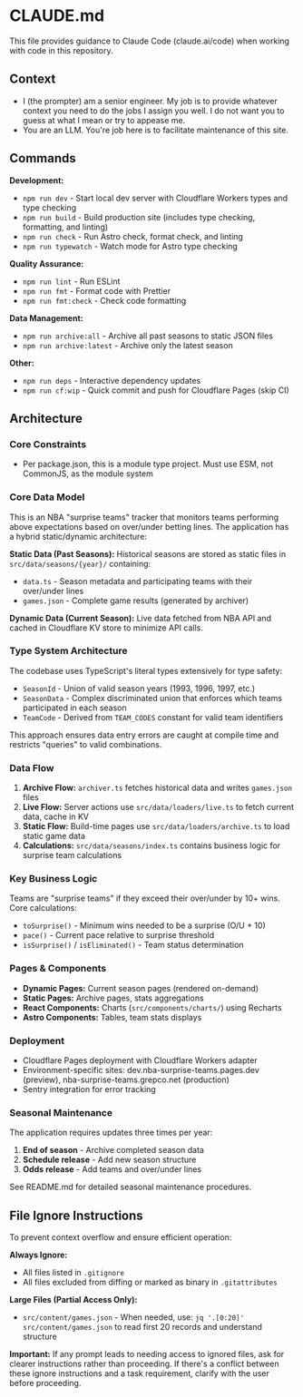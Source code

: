 # CLAUDE.md

This file provides guidance to Claude Code (claude.ai/code) when working with code in this repository.

## Context

- I (the prompter) am a senior engineer. My job is to provide whatever context you need to do the jobs I assign you well. I do not want you to guess at what I mean or try to appease me.
- You are an LLM. You're job here is to facilitate maintenance of this site.

## Commands

**Development:**

- `npm run dev` - Start local dev server with Cloudflare Workers types and type checking
- `npm run build` - Build production site (includes type checking, formatting, and linting)
- `npm run check` - Run Astro check, format check, and linting
- `npm run typewatch` - Watch mode for Astro type checking

**Quality Assurance:**

- `npm run lint` - Run ESLint
- `npm run fmt` - Format code with Prettier
- `npm run fmt:check` - Check code formatting

**Data Management:**

- `npm run archive:all` - Archive all past seasons to static JSON files
- `npm run archive:latest` - Archive only the latest season

**Other:**

- `npm run deps` - Interactive dependency updates
- `npm run cf:wip` - Quick commit and push for Cloudflare Pages (skip CI)

## Architecture

### Core Constraints

- Per package.json, this is a module type project. Must use ESM, not CommonJS, as the module system

### Core Data Model

This is an NBA "surprise teams" tracker that monitors teams performing above expectations based on over/under betting lines. The application has a hybrid static/dynamic architecture:

**Static Data (Past Seasons):** Historical seasons are stored as static files in `src/data/seasons/{year}/` containing:

- `data.ts` - Season metadata and participating teams with their over/under lines
- `games.json` - Complete game results (generated by archiver)

**Dynamic Data (Current Season):** Live data fetched from NBA API and cached in Cloudflare KV store to minimize API calls.

### Type System Architecture

The codebase uses TypeScript's literal types extensively for type safety:

- `SeasonId` - Union of valid season years (1993, 1996, 1997, etc.)
- `SeasonData` - Complex discriminated union that enforces which teams participated in each season
- `TeamCode` - Derived from `TEAM_CODES` constant for valid team identifiers

This approach ensures data entry errors are caught at compile time and restricts "queries" to valid combinations.

### Data Flow

1. **Archive Flow:** `archiver.ts` fetches historical data and writes `games.json` files
2. **Live Flow:** Server actions use `src/data/loaders/live.ts` to fetch current data, cache in KV
3. **Static Flow:** Build-time pages use `src/data/loaders/archive.ts` to load static game data
4. **Calculations:** `src/data/seasons/index.ts` contains business logic for surprise team calculations

### Key Business Logic

Teams are "surprise teams" if they exceed their over/under by 10+ wins. Core calculations:

- `toSurprise()` - Minimum wins needed to be a surprise (O/U + 10)
- `pace()` - Current pace relative to surprise threshold
- `isSurprise()` / `isEliminated()` - Team status determination

### Pages & Components

- **Dynamic Pages:** Current season pages (rendered on-demand)
- **Static Pages:** Archive pages, stats aggregations
- **React Components:** Charts (`src/components/charts/`) using Recharts
- **Astro Components:** Tables, team stats displays

### Deployment

- Cloudflare Pages deployment with Cloudflare Workers adapter
- Environment-specific sites: dev.nba-surprise-teams.pages.dev (preview), nba-surprise-teams.grepco.net (production)
- Sentry integration for error tracking

### Seasonal Maintenance

The application requires updates three times per year:

1. **End of season** - Archive completed season data
2. **Schedule release** - Add new season structure
3. **Odds release** - Add teams and over/under lines

See README.md for detailed seasonal maintenance procedures.

## File Ignore Instructions

To prevent context overflow and ensure efficient operation:

**Always Ignore:**
- All files listed in `.gitignore`
- All files excluded from diffing or marked as binary in `.gitattributes`

**Large Files (Partial Access Only):**
- `src/content/games.json` - When needed, use: `jq '.[0:20]' src/content/games.json` to read first 20 records and understand structure

**Important:** If any prompt leads to needing access to ignored files, ask for clearer instructions rather than proceeding. If there's a conflict between these ignore instructions and a task requirement, clarify with the user before proceeding.
